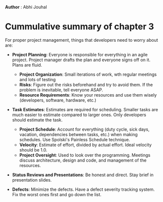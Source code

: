 **Author** : Abhi Jouhal

# Cummulative summary of chapter 3

For proper project management, things that developers need to worry about are:

-   **Project Planning**: Everyone is responsible for everything in an agile project. Project manager drafts the plan and everyone signs off on it. Plans are fluid.

    -   **Project Organization**: Small iterations of work, wth regular meetings and lots of testing
    -   **Risks**: Figure out the risks beforehand and try to avoid them. If the problem is inevitable, tell everyone ASAP.
    -   **Resource Requirements**: Know your resources and use them wisely (developers, software, hardware, etc.)

-   **Task Estimates**: Estimates are required for scheduling. Smaller tasks are much easier to estimate compared to larger ones. Only developers should estimate the task.

    -   **Project Schedule**: Account for everything (duty cycle, sick days, vacation, dependencies between tasks, etc.) when making schedules. Use Spolski's Painless Schedule technique. 
    -   **Velocity**: Estimate of effort, divided by actual effort. Ideal velocity should be 1.0.
    -   **Project Oversight**: Used to look over the programming. Meetings discuss architecture, design and code, and management of the resources.

-   **Status Reviews and Presentations**: Be honest and direct. Stay brief in presentation slides. 

-   **Defects**: Minimize the defects. Have a defect severity tracking system. Fix the worst ones first and go down the list.